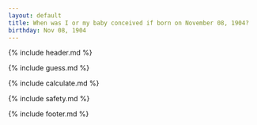 ```yaml
---
layout: default
title: When was I or my baby conceived if born on November 08, 1904?
birthday: Nov 08, 1904
---
```


{% include header.md %}

{% include guess.md %}

{% include calculate.md %}

{% include safety.md %}

{% include footer.md %}



